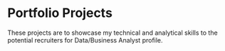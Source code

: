 # Portfolio Projects
These projects are to showcase my technical and analytical skills to the potential recruiters for Data/Business Analyst profile.
